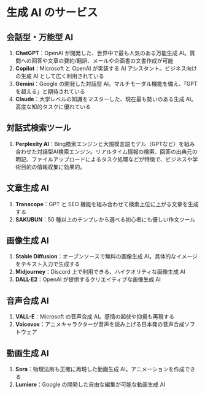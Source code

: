 # 生成 AI のサービス

## 会話型・万能型 AI

1. **ChatGPT**：OpenAI が開発した、世界中で最も人気のある万能生成 AI。質問への回答や文章の要約/翻訳、メールや企画書の文書作成が可能
2. **Copilot**：Microsoft と OpenAI が実装する AI アシスタント。ビジネス向けの生成 AI として広く利用されている
3. **Gemini**：Google の開発した対話型 AI。マルチモーダル機能を備え、「GPT を超える」と期待されている
4. **Claude**：大学レベルの知識をマスターした、現在最も勢いのある生成 AI。高度な知的タスクに優れている

## 対話式検索ツール

1. **Perplexity AI**：Bing検索エンジンと大規模言語モデル（GPTなど）を組み合わせた対話型AI検索エンジン。リアルタイム情報の検索、回答の出典元の明記、ファイルアップロードによるタスク処理などが特徴で、ビジネスや学術目的の情報収集に効果的。

## 文章生成 AI

1. **Transcope**：GPT と SEO 機能を組み合わせて検索上位に上がる文章を生成する
2. **SAKUBUN**：50 種以上のテンプレから選べる初心者にも優しい作文ツール

## 画像生成 AI

1. **Stable Diffusion**：オープンソースで無料の画像生成 AI。具体的なイメージをテキスト入力で生成する
2. **Midjourney**：Discord 上で利用できる、ハイクオリティな画像生成 AI
3. **DALL·E2**：OpenAI が提供するクリエイティブな画像生成 AI

## 音声合成 AI

1. **VALL-E**：Microsoft の音声合成 AI。感情の起伏や抑揚も再現する
2. **Voicevox**：アニメキャラクターが音声を読み上げる日本発の音声合成ソフトウェア

## 動画生成 AI

1. **Sora**：物理法則も正確に再現した動画生成 AI。アニメーションを作成できる
2. **Lumiere**：Google の開発した自由な編集が可能な動画生成 AI

